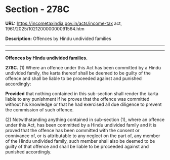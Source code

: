 # Section - 278C

**URL:** https://incometaxindia.gov.in/acts/income-tax act, 1961/2025/102120000000091564.htm

**Description:** Offences by Hindu undivided families

---

****  
  
**Offences by Hindu undivided families.**

**278C.** (1) Where an offence under this Act has been committed by a Hindu undivided family, the karta thereof shall be deemed to be guilty of the offence and shall be liable to be proceeded against and punished accordingly:

**Provided** that nothing contained in this sub-section shall render the karta liable to any punishment if he proves that the offence was committed without his knowledge or that he had exercised all due diligence to prevent the commission of such offence.

(2) Notwithstanding anything contained in sub-section (1), where an offence under this Act, has been committed by a Hindu undivided family and it is proved that the offence has been committed with the consent or connivance of, or is attributable to any neglect on the part of, any member of the Hindu undivided family, such member shall also be deemed to be guilty of that offence and shall be liable to be proceeded against and punished accordingly.